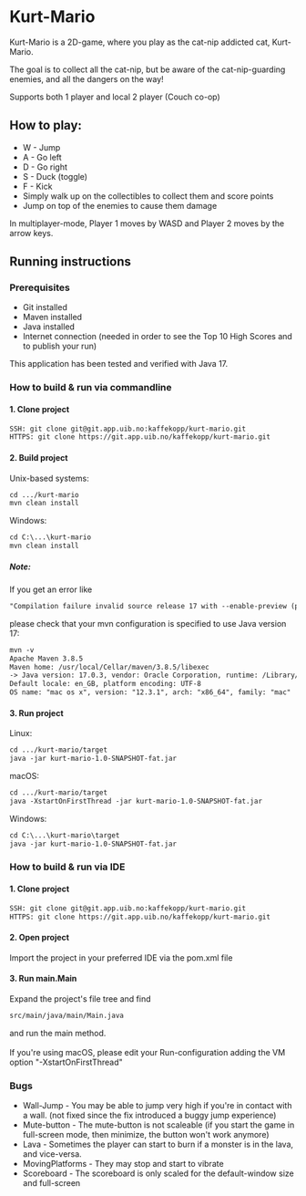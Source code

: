 # Kurt-Mario

Kurt-Mario is a 2D-game, where you play as the cat-nip addicted cat, Kurt-Mario.

The goal is to collect all the cat-nip, but be aware of the cat-nip-guarding enemies, and all the dangers on the way!

Supports both 1 player and local 2 player  (Couch co-op)

## How to play:
* W - Jump
* A - Go left
* D - Go right
* S - Duck (toggle)
* F - Kick
* Simply walk up on the collectibles to collect them and score points
* Jump on top of the enemies to cause them damage

In multiplayer-mode, Player 1 moves by WASD and Player 2 moves by the arrow keys.

## Running instructions
### Prerequisites
* Git installed
* Maven installed
* Java installed
* Internet connection (needed in order to see the Top 10 High Scores and to publish your run)

This application has been tested and verified with Java 17.

### How to build & run via commandline
#### 1. Clone project
```html
SSH: git clone git@git.app.uib.no:kaffekopp/kurt-mario.git
HTTPS: git clone https://git.app.uib.no/kaffekopp/kurt-mario.git
```
#### 2. Build project
Unix-based systems:
```html
cd .../kurt-mario
mvn clean install
```
Windows:
```html
cd C:\...\kurt-mario
mvn clean install
```

##### Note:
If you get an error like
```html
"Compilation failure invalid source release 17 with --enable-preview (preview language features are only supported for release 18)"
``` 
please check that your mvn configuration is specified to use Java version 17:
```html
mvn -v
Apache Maven 3.8.5
Maven home: /usr/local/Cellar/maven/3.8.5/libexec
-> Java version: 17.0.3, vendor: Oracle Corporation, runtime: /Library/Java/JavaVirtualMachines/jdk-17.0.3.jdk/Contents/Home
Default locale: en_GB, platform encoding: UTF-8
OS name: "mac os x", version: "12.3.1", arch: "x86_64", family: "mac"
```
#### 3. Run project
Linux:
```html
cd .../kurt-mario/target
java -jar kurt-mario-1.0-SNAPSHOT-fat.jar
```
macOS:
```html
cd .../kurt-mario/target
java -XstartOnFirstThread -jar kurt-mario-1.0-SNAPSHOT-fat.jar
```
Windows:
```html
cd C:\...\kurt-mario\target
java -jar kurt-mario-1.0-SNAPSHOT-fat.jar
```

### How to build & run via IDE
#### 1. Clone project
```html
SSH: git clone git@git.app.uib.no:kaffekopp/kurt-mario.git
HTTPS: git clone https://git.app.uib.no/kaffekopp/kurt-mario.git
```
#### 2. Open project
Import the project in your preferred IDE via the pom.xml file

#### 3. Run main.Main
Expand the project's file tree and find 
```html
src/main/java/main/Main.java
```
and run the main method.
<br/><br/>
If you're using macOS, please edit your Run-configuration adding the VM option "-XstartOnFirstThread"

### Bugs
* Wall-Jump - You may be able to jump very high if you're in contact with a wall. (not fixed since the fix introduced a buggy jump experience)
* Mute-button - The mute-button is not scaleable (if you start the game in full-screen mode, then minimize, the button won't work anymore)
* Lava - Sometimes the player can start to burn if a monster is in the lava, and vice-versa.
* MovingPlatforms - They may stop and start to vibrate
* Scoreboard - The scoreboard is only scaled for the default-window size and full-screen